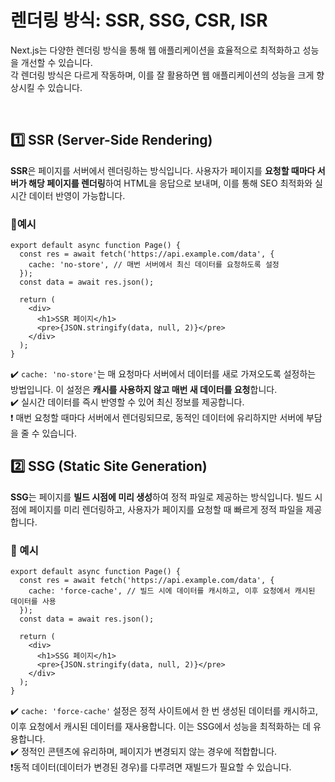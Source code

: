 # 렌더링 방식: SSR, SSG, CSR, ISR
Next.js는 다양한 렌더링 방식을 통해 웹 애플리케이션을 효율적으로 최적화하고 성능을 개선할 수 있습니다.  
각 렌더링 방식은 다르게 작동하며, 이를 잘 활용하면 웹 애플리케이션의 성능을 크게 향상시킬 수 있습니다.

<br>

## 1️⃣ SSR (Server-Side Rendering)
**SSR**은 페이지를 서버에서 렌더링하는 방식입니다. 사용자가 페이지를 **요청할 때마다 서버가 해당 페이지를 렌더링**하여 HTML을 응답으로 보내며, 이를 통해 SEO 최적화와 실시간 데이터 반영이 가능합니다.

### 🔹예시
```tsx
export default async function Page() {
  const res = await fetch('https://api.example.com/data', {
    cache: 'no-store', // 매번 서버에서 최신 데이터를 요청하도록 설정
  });
  const data = await res.json();

  return (
    <div>
      <h1>SSR 페이지</h1>
      <pre>{JSON.stringify(data, null, 2)}</pre>
    </div>
  );
}
```

✔️ `cache: 'no-store'`는 매 요청마다 서버에서 데이터를 새로 가져오도록 설정하는 방법입니다. 이 설정은 **캐시를 사용하지 않고 매번 새 데이터를 요청**합니다.   
✔️ 실시간 데이터를 즉시 반영할 수 있어 최신 정보를 제공합니다.  
❗ 매번 요청할 때마다 서버에서 렌더링되므로, 동적인 데이터에 유리하지만 서버에 부담을 줄 수 있습니다.  


## 2️⃣ SSG (Static Site Generation)
**SSG**는 페이지를 **빌드 시점에 미리 생성**하여 정적 파일로 제공하는 방식입니다. 빌드 시점에 페이지를 미리 렌더링하고, 사용자가 페이지를 요청할 때 빠르게 정적 파일을 제공합니다.

### 🔹 예시
```tsx
export default async function Page() {
  const res = await fetch('https://api.example.com/data', {
    cache: 'force-cache', // 빌드 시에 데이터를 캐시하고, 이후 요청에서 캐시된 데이터를 사용
  });
  const data = await res.json();

  return (
    <div>
      <h1>SSG 페이지</h1>
      <pre>{JSON.stringify(data, null, 2)}</pre>
    </div>
  );
}
```
✔️ `cache: 'force-cache'` 설정은 정적 사이트에서 한 번 생성된 데이터를 캐시하고, 이후 요청에서 캐시된 데이터를 재사용합니다. 이는 SSG에서 성능을 최적화하는 데 유용합니다.  
✔️ 정적인 콘텐츠에 유리하며, 페이지가 변경되지 않는 경우에 적합합니다.  
❗동적 데이터(데이터가 변경된 경우)를 다루려면 재빌드가 필요할 수 있습니다.


